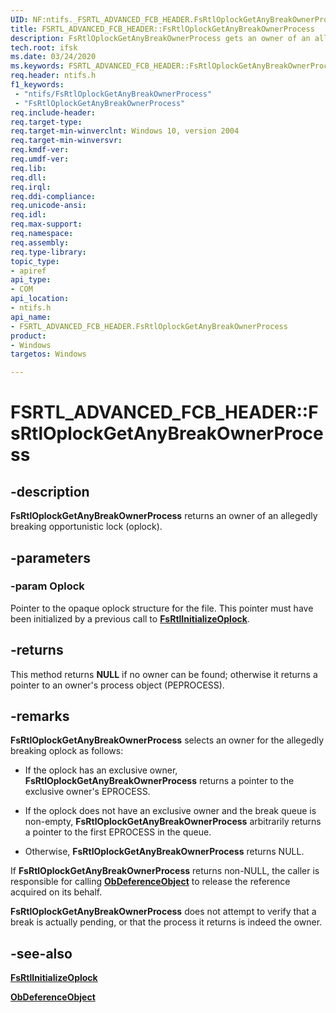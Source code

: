 ```yaml
---
UID: NF:ntifs._FSRTL_ADVANCED_FCB_HEADER.FsRtlOplockGetAnyBreakOwnerProcess
title: FSRTL_ADVANCED_FCB_HEADER::FsRtlOplockGetAnyBreakOwnerProcess
description: FsRtlOplockGetAnyBreakOwnerProcess gets an owner of an allegedly breaking oplock.
tech.root: ifsk
ms.date: 03/24/2020
ms.keywords: FSRTL_ADVANCED_FCB_HEADER::FsRtlOplockGetAnyBreakOwnerProcess, FsRtlOplockGetAnyBreakOwnerProcess, FSRTL_ADVANCED_FCB_HEADER.FsRtlOplockGetAnyBreakOwnerProcess, FSRTL_ADVANCED_FCB_HEADER::FsRtlOplockGetAnyBreakOwnerProcess, FSRTL_ADVANCED_FCB_HEADER.FsRtlOplockGetAnyBreakOwnerProcess
req.header: ntifs.h
f1_keywords:
 - "ntifs/FsRtlOplockGetAnyBreakOwnerProcess"
 - "FsRtlOplockGetAnyBreakOwnerProcess"
req.include-header:
req.target-type:
req.target-min-winverclnt: Windows 10, version 2004
req.target-min-winversvr:
req.kmdf-ver:
req.umdf-ver:
req.lib:
req.dll:
req.irql: 
req.ddi-compliance:
req.unicode-ansi:
req.idl:
req.max-support:
req.namespace:
req.assembly:
req.type-library: 
topic_type: 
- apiref
api_type: 
- COM
api_location: 
- ntifs.h
api_name: 
- FSRTL_ADVANCED_FCB_HEADER.FsRtlOplockGetAnyBreakOwnerProcess
product: 
- Windows
targetos: Windows

---
```


# FSRTL_ADVANCED_FCB_HEADER::FsRtlOplockGetAnyBreakOwnerProcess

## -description

**FsRtlOplockGetAnyBreakOwnerProcess** returns an owner of an allegedly breaking opportunistic lock (oplock).

## -parameters

### -param Oplock

Pointer to the opaque oplock structure for the file. This pointer must have been initialized by a previous call to [**FsRtlInitializeOplock**](./nf-ntifs-_fsrtl_advanced_fcb_header-fsrtlinitializeoplock.md).

## -returns

This method returns **NULL** if no owner can be found; otherwise it returns a pointer to an owner's process object (PEPROCESS).

## -remarks

**FsRtlOplockGetAnyBreakOwnerProcess** selects an owner for the allegedly breaking oplock as follows:

- If the oplock has an exclusive owner, **FsRtlOplockGetAnyBreakOwnerProcess** returns a pointer to the exclusive owner's EPROCESS.

- If the oplock does not have an exclusive owner and the break queue is non-empty, **FsRtlOplockGetAnyBreakOwnerProcess** arbitrarily returns a pointer to the first EPROCESS in the queue.

- Otherwise, **FsRtlOplockGetAnyBreakOwnerProcess** returns NULL.

If **FsRtlOplockGetAnyBreakOwnerProcess** returns non-NULL, the caller is responsible for calling [**ObDeferenceObject**](../wdm/nf-wdm-obdereferenceobject.md) to release the reference acquired on its behalf.

**FsRtlOplockGetAnyBreakOwnerProcess** does not attempt to verify that a break is actually pending, or that the process it returns is indeed the owner.

## -see-also

[**FsRtlInitializeOplock**](./nf-ntifs-_fsrtl_advanced_fcb_header-fsrtlinitializeoplock.md)

[**ObDeferenceObject**](../wdm/nf-wdm-obdereferenceobject.md)
